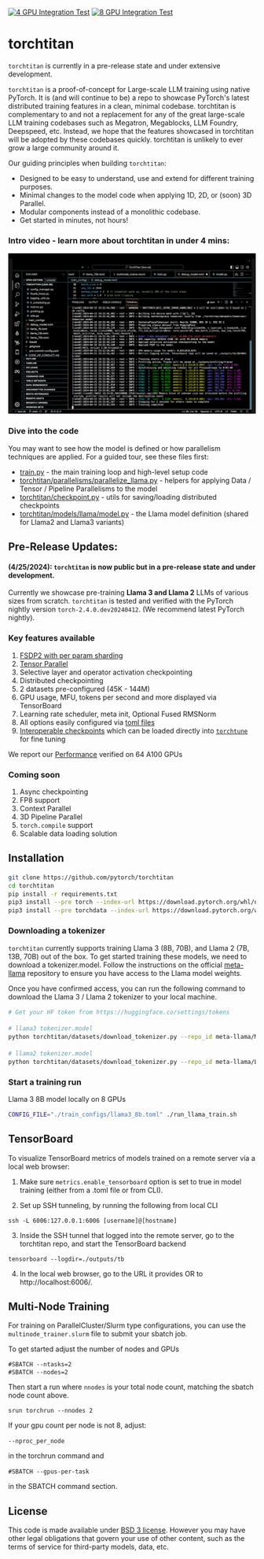 [![4 GPU Integration Test](https://github.com/pytorch/torchtitan/actions/workflows/integration_test_4gpu.yaml/badge.svg?branch=main)](https://github.com/pytorch/torchtitan/actions/workflows/integration_test_4gpu.yaml?query=branch%3Amain)
[![8 GPU Integration Test](https://github.com/pytorch/torchtitan/actions/workflows/integration_test_8gpu.yaml/badge.svg?branch=main)](https://github.com/pytorch/torchtitan/actions/workflows/integration_test_8gpu.yaml?query=branch%3Amain)

# torchtitan

`torchtitan` is currently in a pre-release state and under extensive development.

`torchtitan` is a proof-of-concept for Large-scale LLM training using native PyTorch. It is (and will continue to be) a repo to showcase PyTorch's latest distributed training features in a clean, minimal codebase. torchtitan is complementary to and not a replacement for any of the great large-scale LLM training codebases such as Megatron, Megablocks, LLM Foundry, Deepspeed, etc. Instead, we hope that the features showcased in torchtitan will be adopted by these codebases quickly. torchtitan is unlikely to ever grow a large community around it.

Our guiding principles when building `torchtitan`:

* Designed to be easy to understand, use and extend for different training purposes.
* Minimal changes to the model code when applying 1D, 2D, or (soon) 3D Parallel.
* Modular components instead of a monolithic codebase.
* Get started in minutes, not hours!

### Intro video - learn more about torchtitan in under 4 mins:

[![Welcome to torchtitan!](assets/images/titan_play_video.png)](https://youtu.be/ee5DOEqD35I?si=_B94PbVv0V5ZnNKE "Welcome to torchtitan!")

### Dive into the code

You may want to see how the model is defined or how parallelism techniques are applied. For a guided tour, see these files first:
* [train.py](https://github.com/pytorch/torchtitan/blob/main/train.py) - the main training loop and high-level setup code
* [torchtitan/parallelisms/parallelize_llama.py](https://github.com/pytorch/torchtitan/blob/main/torchtitan/parallelisms/parallelize_llama.py) - helpers for applying Data / Tensor / Pipeline Parallelisms to the model
* [torchtitan/checkpoint.py](https://github.com/pytorch/torchtitan/blob/main/torchtitan/checkpoint.py) - utils for saving/loading distributed checkpoints
* [torchtitan/models/llama/model.py](https://github.com/pytorch/torchtitan/blob/main/torchtitan/models/llama/model.py) - the Llama model definition (shared for Llama2 and Llama3 variants)

## Pre-Release Updates:
#### (4/25/2024): `torchtitan` is now public but in a pre-release state and under development.
Currently we showcase pre-training **Llama 3 and Llama 2** LLMs of various sizes from scratch. `torchtitan` is tested and verified with the PyTorch nightly version `torch-2.4.0.dev20240412`. (We recommend latest PyTorch nightly).

### Key features available

1. [FSDP2 with per param sharding](docs/fsdp.md)
2. [Tensor Parallel](https://pytorch.org/docs/stable/distributed.tensor.parallel.html)
3. Selective layer and operator activation checkpointing
4. Distributed checkpointing
5. 2 datasets pre-configured (45K - 144M)
6. GPU usage, MFU, tokens per second and more displayed via TensorBoard
6. Learning rate scheduler, meta init, Optional Fused RMSNorm
7. All options easily configured via [toml files](train_configs/)
8. [Interoperable checkpoints](docs/checkpoint.md) which can be loaded directly into [`torchtune`](https://github.com/pytorch/torchtune) for fine tuning

We report our [Performance](docs/performance.md) verified on 64 A100 GPUs


### Coming soon

1. Async checkpointing
2. FP8 support
3. Context Parallel
4. 3D Pipeline Parallel
5. `torch.compile` support
6. Scalable data loading solution


## Installation

```bash
git clone https://github.com/pytorch/torchtitan
cd torchtitan
pip install -r requirements.txt
pip3 install --pre torch --index-url https://download.pytorch.org/whl/nightly/cu121 # or cu118
pip3 install --pre torchdata --index-url https://download.pytorch.org/whl/nightly
```

### Downloading a tokenizer

`torchtitan` currently supports training Llama 3 (8B, 70B), and Llama 2 (7B, 13B, 70B) out of the box. To get started training these models, we need to download a tokenizer.model. Follow the instructions on the official [meta-llama](https://huggingface.co/meta-llama/Meta-Llama-3-8B) repository to ensure you have access to the Llama model weights.

Once you have confirmed access, you can run the following command to download the Llama 3 / Llama 2 tokenizer to your local machine.

```bash
# Get your HF token from https://huggingface.co/settings/tokens

# llama3 tokenizer.model
python torchtitan/datasets/download_tokenizer.py --repo_id meta-llama/Meta-Llama-3-8B --tokenizer_path "original" --hf_token=...

# llama2 tokenizer.model
python torchtitan/datasets/download_tokenizer.py --repo_id meta-llama/Llama-2-13b-hf --hf_token=...
```

### Start a training run
Llama 3 8B model locally on 8 GPUs

```bash
CONFIG_FILE="./train_configs/llama3_8b.toml" ./run_llama_train.sh
```


## TensorBoard

To visualize TensorBoard metrics of models trained on a remote server via a local web browser:

1. Make sure `metrics.enable_tensorboard` option is set to true in model training (either from a .toml file or from CLI).

2. Set up SSH tunneling, by running the following from local CLI
```
ssh -L 6006:127.0.0.1:6006 [username]@[hostname]
```

3. Inside the SSH tunnel that logged into the remote server, go to the torchtitan repo, and start the TensorBoard backend
```
tensorboard --logdir=./outputs/tb
```

4. In the local web browser, go to the URL it provides OR to http://localhost:6006/.


## Multi-Node Training
For training on ParallelCluster/Slurm type configurations, you can use the `multinode_trainer.slurm` file to submit your sbatch job.

To get started adjust the number of nodes and GPUs
```
#SBATCH --ntasks=2
#SBATCH --nodes=2
```

Then start a run where `nnodes` is your total node count, matching the sbatch node count above.

```
srun torchrun --nnodes 2
```

If your gpu count per node is not 8, adjust:

```--nproc_per_node```

 in the torchrun command and

```#SBATCH --gpus-per-task```

in the SBATCH command section.

## License

This code is made available under [BSD 3 license](./LICENSE). However you may have other legal obligations that govern your use of other content, such as the terms of service for third-party models, data, etc.
